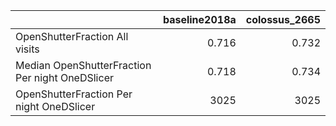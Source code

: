 |                                                 |   baseline2018a |   colossus_2665 |
|:------------------------------------------------|----------------:|----------------:|
| OpenShutterFraction All visits                  |           0.716 |           0.732 |
| Median OpenShutterFraction Per night OneDSlicer |           0.718 |           0.734 |
| OpenShutterFraction Per night OneDSlicer        |        3025     |        3025     |
